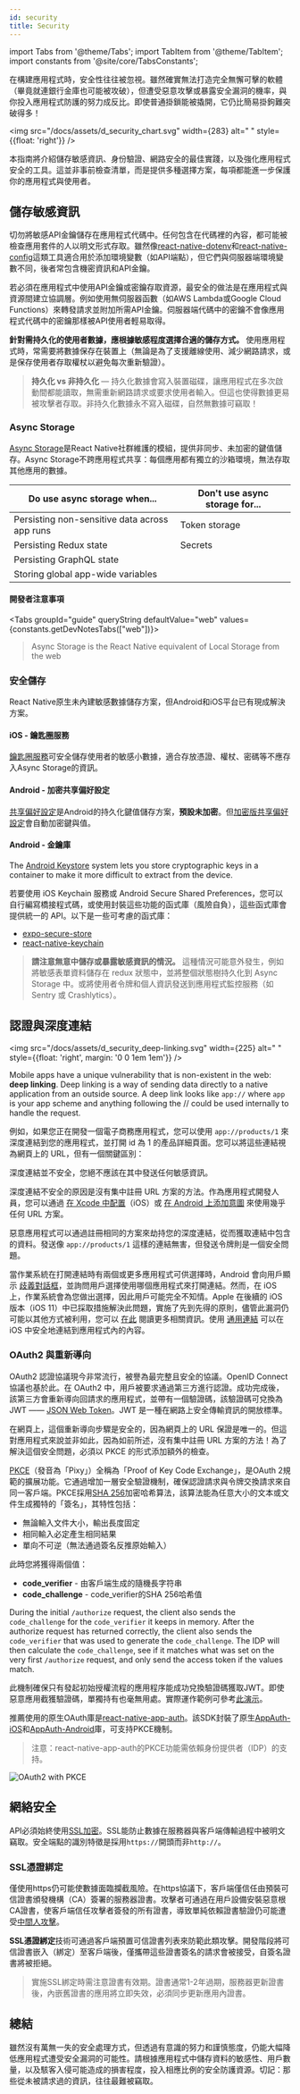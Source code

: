 ```yaml
---
id: security
title: Security
---
```


import Tabs from '@theme/Tabs'; import TabItem from '@theme/TabItem'; import constants from '@site/core/TabsConstants';

在構建應用程式時，安全性往往被忽視。雖然確實無法打造完全無懈可擊的軟體（畢竟就連銀行金庫也可能被攻破），但遭受惡意攻擊或暴露安全漏洞的機率，與你投入應用程式防護的努力成反比。即使普通掛鎖能被撬開，它仍比簡易掛鉤難突破得多！

<img src="/docs/assets/d_security_chart.svg" width={283} alt=" " style={{float: 'right'}} />

本指南將介紹儲存敏感資訊、身份驗證、網路安全的最佳實踐，以及強化應用程式安全的工具。這並非事前檢查清單，而是提供多種選擇方案，每項都能進一步保護你的應用程式與使用者。

## 儲存敏感資訊

切勿將敏感API金鑰儲存在應用程式代碼中。任何包含在代碼裡的內容，都可能被檢查應用套件的人以明文形式存取。雖然像[react-native-dotenv](https://github.com/goatandsheep/react-native-dotenv)和[react-native-config](https://github.com/luggit/react-native-config/)這類工具適合用於添加環境變數（如API端點），但它們與伺服器端環境變數不同，後者常包含機密資訊和API金鑰。

若必須在應用程式中使用API金鑰或密鑰存取資源，最安全的做法是在應用程式與資源間建立協調層。例如使用無伺服器函數（如AWS Lambda或Google Cloud Functions）來轉發請求並附加所需API金鑰。伺服器端代碼中的密鑰不會像應用程式代碼中的密鑰那樣被API使用者輕易取得。

**針對需持久化的使用者數據，應根據敏感程度選擇合適的儲存方式。** 使用應用程式時，常需要將數據保存在裝置上（無論是為了支援離線使用、減少網路請求，或是保存使用者存取權杖以避免每次重新驗證）。

> **持久化 vs 非持久化** — 持久化數據會寫入裝置磁碟，讓應用程式在多次啟動間都能讀取，無需重新網路請求或要求使用者輸入。但這也使得數據更易被攻擊者存取。非持久化數據永不寫入磁碟，自然無數據可竊取！

### Async Storage

[Async Storage](https://github.com/react-native-async-storage/async-storage)是React Native社群維護的模組，提供非同步、未加密的鍵值儲存。Async Storage不跨應用程式共享：每個應用都有獨立的沙箱環境，無法存取其他應用的數據。

| **Do** use async storage when...              | **Don't** use async storage for... |
| --------------------------------------------- | ---------------------------------- |
| Persisting non-sensitive data across app runs | Token storage                      |
| Persisting Redux state                        | Secrets                            |
| Persisting GraphQL state                      |                                    |
| Storing global app-wide variables             |                                    |

#### 開發者注意事項

<Tabs groupId="guide" queryString defaultValue="web" values={constants.getDevNotesTabs(["web"])}>

<TabItem value="web">

> Async Storage is the React Native equivalent of Local Storage from the web

</TabItem>
</Tabs>

### 安全儲存

React Native原生未內建敏感數據儲存方案，但Android和iOS平台已有現成解決方案。

#### iOS - 鑰匙圈服務

[鑰匙圈服務](https://developer.apple.com/documentation/security/keychain_services)可安全儲存使用者的敏感小數據，適合存放憑證、權杖、密碼等不應存入Async Storage的資訊。

#### Android - 加密共享偏好設定

[共享偏好設定](https://developer.android.com/reference/android/content/SharedPreferences)是Android的持久化鍵值儲存方案，**預設未加密**。但[加密版共享偏好設定](https://developer.android.com/topic/security/data)會自動加密鍵與值。

#### Android - 金鑰庫

The [Android Keystore](https://developer.android.com/training/articles/keystore) system lets you store cryptographic keys in a container to make it more difficult to extract from the device.

若要使用 iOS Keychain 服務或 Android Secure Shared Preferences，您可以自行編寫橋接程式碼，或使用封裝這些功能的函式庫（風險自負），這些函式庫會提供統一的 API。以下是一些可考慮的函式庫：

- [expo-secure-store](https://docs.expo.dev/versions/latest/sdk/securestore/)
- [react-native-keychain](https://github.com/oblador/react-native-keychain)

> **請注意無意中儲存或暴露敏感資訊的情況。** 這種情況可能意外發生，例如將敏感表單資料儲存在 redux 狀態中，並將整個狀態樹持久化到 Async Storage 中。或將使用者令牌和個人資訊發送到應用程式監控服務（如 Sentry 或 Crashlytics）。

## 認證與深度連結

<img src="/docs/assets/d_security_deep-linking.svg" width={225} alt=" " style={{float: 'right', margin: '0 0 1em 1em'}} />

Mobile apps have a unique vulnerability that is non-existent in the web: **deep linking**. Deep linking is a way of sending data directly to a native application from an outside source. A deep link looks like `app://` where `app` is your app scheme and anything following the // could be used internally to handle the request.

例如，如果您正在開發一個電子商務應用程式，您可以使用 `app://products/1` 來深度連結到您的應用程式，並打開 id 為 1 的產品詳細頁面。您可以將這些連結視為網頁上的 URL，但有一個關鍵區別：

深度連結並不安全，您絕不應該在其中發送任何敏感資訊。

深度連結不安全的原因是沒有集中註冊 URL 方案的方法。作為應用程式開發人員，您可以通過 [在 Xcode 中配置](https://developer.apple.com/documentation/uikit/inter-process_communication/allowing_apps_and_websites_to_link_to_your_content/defining_a_custom_url_scheme_for_your_app)（iOS）或 [在 Android 上添加意圖](https://developer.android.com/training/app-links/deep-linking) 來使用幾乎任何 URL 方案。

惡意應用程式可以通過註冊相同的方案來劫持您的深度連結，從而獲取連結中包含的資料。發送像 `app://products/1` 這樣的連結無害，但發送令牌則是一個安全問題。

當作業系統在打開連結時有兩個或更多應用程式可供選擇時，Android 會向用戶顯示 [歧義對話框](https://developer.android.com/training/basics/intents/sending#disambiguation-dialog)，並詢問用戶選擇使用哪個應用程式來打開連結。然而，在 iOS 上，作業系統會為您做出選擇，因此用戶可能完全不知情。Apple 在後續的 iOS 版本（iOS 11）中已採取措施解決此問題，實施了先到先得的原則，儘管此漏洞仍可能以其他方式被利用，您可以 [在此](https://thehackernews.com/2019/07/ios-custom-url-scheme.html) 閱讀更多相關資訊。使用 [通用連結](https://developer.apple.com/ios/universal-links/) 可以在 iOS 中安全地連結到應用程式內的內容。

### OAuth2 與重新導向

OAuth2 認證協議現今非常流行，被譽為最完整且安全的協議。OpenID Connect 協議也基於此。在 OAuth2 中，用戶被要求通過第三方進行認證。成功完成後，該第三方會重新導向回請求的應用程式，並帶有一個驗證碼，該驗證碼可兌換為 JWT —— [JSON Web Token](https://jwt.io/introduction/)。JWT 是一種在網路上安全傳輸資訊的開放標準。

在網頁上，這個重新導向步驟是安全的，因為網頁上的 URL 保證是唯一的。但這對應用程式來說並非如此，因為如前所述，沒有集中註冊 URL 方案的方法！為了解決這個安全問題，必須以 PKCE 的形式添加額外的檢查。

[PKCE](https://oauth.net/2/pkce/)（發音為「Pixy」）全稱為「Proof of Key Code Exchange」，是OAuth 2規範的擴展功能。它通過增加一層安全驗證機制，確保認證請求與令牌交換請求來自同一客戶端。PKCE採用[SHA 256](https://www.movable-type.co.uk/scripts/sha256.html)加密哈希算法，該算法能為任意大小的文本或文件生成獨特的「簽名」，其特性包括：

- 無論輸入文件大小，輸出長度固定
- 相同輸入必定產生相同結果
- 單向不可逆（無法通過簽名反推原始輸入）

此時您將獲得兩個值：

- **code_verifier** - 由客戶端生成的隨機長字符串
- **code_challenge** - code_verifier的SHA 256哈希值

During the initial `/authorize` request, the client also sends the `code_challenge` for the `code_verifier` it keeps in memory. After the authorize request has returned correctly, the client also sends the `code_verifier` that was used to generate the `code_challenge`. The IDP will then calculate the `code_challenge`, see if it matches what was set on the very first `/authorize` request, and only send the access token if the values match.

此機制確保只有發起初始授權流程的應用程序能成功兌換驗證碼獲取JWT。即使惡意應用截獲驗證碼，單獨持有也毫無用處。實際運作範例可參考[此演示](https://aaronparecki.com/oauth-2-simplified/#mobile-apps)。

推薦使用的原生OAuth庫是[react-native-app-auth](https://github.com/FormidableLabs/react-native-app-auth)。該SDK封裝了原生[AppAuth-iOS](https://github.com/openid/AppAuth-iOS)和[AppAuth-Android](https://github.com/openid/AppAuth-Android)庫，可支持PKCE機制。

> 注意：react-native-app-auth的PKCE功能需依賴身份提供者（IDP）的支持。

![OAuth2 with PKCE](/docs/assets/diagram_pkce.svg)

## 網絡安全

API必須始終使用[SSL加密](https://www.ssl.com/faqs/faq-what-is-ssl/)。SSL能防止數據在服務器與客戶端傳輸過程中被明文竊取。安全端點的識別特徵是採用`https://`開頭而非`http://`。

### SSL憑證綁定

僅使用https仍可能使數據面臨攔截風險。在https協議下，客戶端僅信任由預裝可信證書頒發機構（CA）簽署的服務器證書。攻擊者可通過在用戶設備安裝惡意根CA證書，使客戶端信任攻擊者簽發的所有證書，導致單純依賴證書驗證仍可能遭受[中間人攻擊](https://en.wikipedia.org/wiki/Man-in-the-middle_attack)。

**SSL憑證綁定**技術可通過客戶端預置可信證書列表來防範此類攻擊。開發階段將可信證書嵌入（綁定）至客戶端後，僅攜帶這些證書簽名的請求會被接受，自簽名證書將被拒絕。

> 實施SSL綁定時需注意證書有效期。證書通常1-2年過期，服務器更新證書後，內嵌舊證書的應用將立即失效，必須同步更新應用內證書。

## 總結

雖然沒有萬無一失的安全處理方式，但透過有意識的努力和謹慎態度，仍能大幅降低應用程式遭受安全漏洞的可能性。請根據應用程式中儲存資料的敏感性、用戶數量，以及駭客入侵可能造成的損害程度，投入相應比例的安全防護資源。切記：那些從未被請求過的資訊，往往最難被竊取。